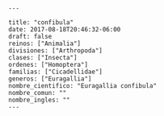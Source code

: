 
      ---

      title: "confibula"
      date: 2017-08-18T20:46:32-06:00
      draft: false
      reinos: ["Animalia"]
      divisiones: ["Arthropoda"]
      clases: ["Insecta"]
      ordenes: ["Homoptera"]
      familias: ["Cicadellidae"]
      generos: ["Euragallia"]
      nombre_cientifico: "Euragallia confibula"
      nombre_comun: ""
      nombre_ingles: ""
      ---

      